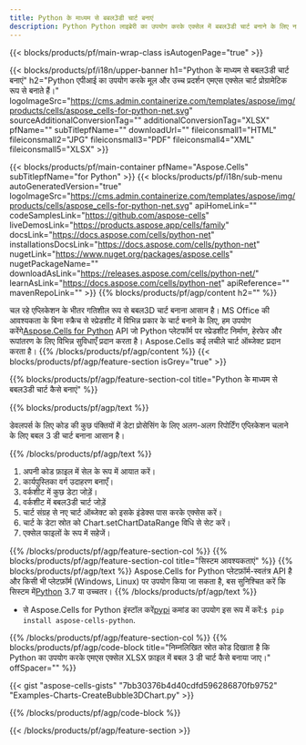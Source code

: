 ```yaml
---
title: Python के माध्यम से बबल3डी चार्ट बनाएं
description: Python Python लाइब्रेरी का उपयोग करके एक्सेल में बबल3डी चार्ट बनाने के लिए नमूना कोड। Python आधारित एप्लिकेशन के भीतर एमएस एक्सेल के लिए बबल3डी चार्ट बनाने के लिए इस कोड का उपयोग करें।
---
```

{{< blocks/products/pf/main-wrap-class isAutogenPage="true" >}}

{{< blocks/products/pf/i18n/upper-banner h1="Python के माध्यम से बबल3डी चार्ट बनाएं" h2="Python एपीआई का उपयोग करके मूल और उच्च प्रदर्शन एमएस एक्सेल चार्ट प्रोग्रामेटिक रूप से बनाते हैं।" logoImageSrc="https://cms.admin.containerize.com/templates/aspose/img/products/cells/aspose_cells-for-python-net.svg" sourceAdditionalConversionTag="" additionalConversionTag="XLSX" pfName="" subTitlepfName="" downloadUrl="" fileiconsmall1="HTML" fileiconsmall2="JPG" fileiconsmall3="PDF" fileiconsmall4="XML" fileiconsmall5="XLSX" >}}

{{< blocks/products/pf/main-container pfName="Aspose.Cells" subTitlepfName="for Python" >}}
{{< blocks/products/pf/i18n/sub-menu autoGeneratedVersion="true" logoImageSrc="https://cms.admin.containerize.com/templates/aspose/img/products/cells/aspose_cells-for-python-net.svg" apiHomeLink="" codeSamplesLink="https://github.com/aspose-cells" liveDemosLink="https://products.aspose.app/cells/family" docsLink="https://docs.aspose.com/cells/python-net" installationsDocsLink="https://docs.aspose.com/cells/python-net" nugetLink="https://www.nuget.org/packages/aspose.cells" nugetPackageName="" downloadAsLink="https://releases.aspose.com/cells/python-net/" learnAsLink="https://docs.aspose.com/cells/python-net" apiReference="" mavenRepoLink="" >}}
{{% blocks/products/pf/agp/content h2="" %}}

चल रहे एप्लिकेशन के भीतर गतिशील रूप से बबल3D चार्ट बनाना आसान है। MS Office की आवश्यकता के बिना स्क्रैच से स्प्रेडशीट में विभिन्न प्रकार के चार्ट बनाने के लिए, हम उपयोग करेंगे[Aspose.Cells for Python](https://pypi.org/project/aspose-cells-python) API जो Python प्लेटफॉर्म पर स्प्रेडशीट निर्माण, हेरफेर और रूपांतरण के लिए विभिन्न सुविधाएँ प्रदान करता है। Aspose.Cells कई लचीले चार्ट ऑब्जेक्ट प्रदान करता है।
{{% /blocks/products/pf/agp/content %}}
{{< blocks/products/pf/agp/feature-section isGrey="true" >}}

{{% blocks/products/pf/agp/feature-section-col title="Python के माध्यम से बबल3डी चार्ट कैसे बनाएं" %}}

{{% blocks/products/pf/agp/text %}}

डेवलपर्स के लिए कोड की कुछ पंक्तियों में डेटा प्रोसेसिंग के लिए अलग-अलग रिपोर्टिंग एप्लिकेशन चलाने के लिए बबल 3 डी चार्ट बनाना आसान है।

{{% /blocks/products/pf/agp/text %}}

1. अपनी कोड फ़ाइल में सेल के रूप में आयात करें।
1. कार्यपुस्तिका वर्ग उदाहरण बनाएँ।
1. वर्कशीट में कुछ डेटा जोड़ें।
1. वर्कशीट में बबल3डी चार्ट जोड़ें
1. चार्ट संग्रह से नए चार्ट ऑब्जेक्ट को इसके इंडेक्स पास करके एक्सेस करें।
1. चार्ट के डेटा स्रोत को Chart.setChartDataRange विधि से सेट करें।
1. एक्सेल फाइलों के रूप में सहेजें।

{{% /blocks/products/pf/agp/feature-section-col %}}
{{% blocks/products/pf/agp/feature-section-col title="सिस्टम आवश्यकताएं" %}}
{{% blocks/products/pf/agp/text %}}
Aspose.Cells for Python प्लेटफ़ॉर्म-स्वतंत्र API है और किसी भी प्लेटफ़ॉर्म (Windows, Linux) पर उपयोग किया जा सकता है, बस सुनिश्चित करें कि सिस्टम में[Python](https://www.python.org/downloads/) 3.7 या उच्चतर।
{{% /blocks/products/pf/agp/text %}}

- से Aspose.Cells for Python इंस्टॉल करें<a href="https://pypi.org/project/aspose-cells-python/">pypi</a> कमांड का उपयोग इस रूप में करें:<code>$ pip install aspose-cells-python</code>.

{{% /blocks/products/pf/agp/feature-section-col %}}
{{% blocks/products/pf/agp/code-block title="निम्नलिखित स्रोत कोड दिखाता है कि Python का उपयोग करके एमएस एक्सेल XLSX फ़ाइल में बबल 3 डी चार्ट कैसे बनाया जाए।" offSpacer="" %}}

{{< gist "aspose-cells-gists" "7bb30376b4d40cdfd596286870fb9752" "Examples-Charts-CreateBubble3DChart.py" >}}

{{% /blocks/products/pf/agp/code-block %}}

{{< /blocks/products/pf/agp/feature-section >}}

<!-- aboutfile Starts -->
